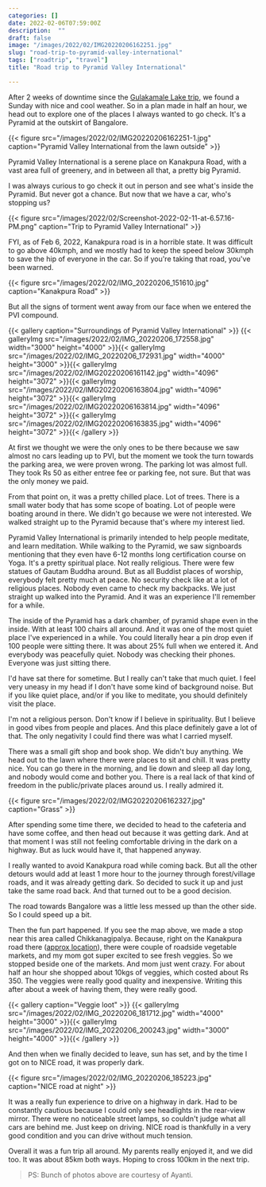```yaml
---
categories: []
date: 2022-02-06T07:59:00Z
description:  ""
draft: false
image: "/images/2022/02/IMG20220206162251.jpg"
slug: "road-trip-to-pyramid-valley-international"
tags: ["roadtrip", "travel"]
title: "Road trip to Pyramid Valley International"

---
```



After 2 weeks of downtime since the [Gulakamale Lake trip](/road-trip-to-gulakamale-lake/), we found a Sunday with nice and cool weather. So in a plan made in half an hour, we head out to explore one of the places I always wanted to go check. It's a Pyramid at the outskirt of Bangalore.

{{< figure src="/images/2022/02/IMG20220206162251-1.jpg" caption="Pyramid Valley International from the lawn outside" >}}

Pyramid Valley International is a serene place on Kanakpura Road, with a vast area full of greenery, and in between all that, a pretty big Pyramid.

I was always curious to go check it out in person and see what's inside the Pyramid. But never got a chance. But now that we have a car, who's stopping us?

{{< figure src="/images/2022/02/Screenshot-2022-02-11-at-6.57.16-PM.png" caption="Trip to Pyramid Valley International" >}}

FYI, as of Feb 6, 2022, Kanakpura road is in a horrible state. It was difficult to go above 40kmph, and we mostly had to keep the speed below 30kmph to save the hip of everyone in the car. So if you're taking that road, you've been warned.

{{< figure src="/images/2022/02/IMG_20220206_151610.jpg" caption="Kanakpura Road" >}}

But all the signs of torment went away from our face when we entered the PVI compound.

{{< gallery caption="Surroundings of Pyramid Valley International" >}}
{{< galleryImg  src="/images/2022/02/IMG_20220206_172558.jpg" width="3000" height="4000" >}}{{< galleryImg  src="/images/2022/02/IMG_20220206_172931.jpg" width="4000" height="3000" >}}{{< galleryImg  src="/images/2022/02/IMG20220206161142.jpg" width="4096" height="3072" >}}{{< galleryImg  src="/images/2022/02/IMG20220206163804.jpg" width="4096" height="3072" >}}{{< galleryImg  src="/images/2022/02/IMG20220206163814.jpg" width="4096" height="3072" >}}{{< galleryImg  src="/images/2022/02/IMG20220206163835.jpg" width="4096" height="3072" >}}{{< /gallery >}}

At first we thought we were the only ones to be there because we saw almost no cars leading up to PVI, but the moment we took the turn towards the parking area, we were proven wrong. The parking lot was almost full. They took Rs 50 as either entree fee or parking fee, not sure. But that was the only money we paid.

From that point on, it was a pretty chilled place. Lot of trees. There is a small water body that has some scope of boating. Lot of people were boating around in there. We didn't go because we were not interested. We walked straight up to the Pyramid because that's where my interest lied.

Pyramid Valley International is primarily intended to help people meditate, and learn meditation. While walking to the Pyramid, we saw signboards mentioning that they even have 6-12 months long certification course on Yoga. It's a pretty spiritual place. Not really religious. There were few statues of Gautam Buddha around. But as all Buddist places of worship, everybody felt pretty much at peace. No security check like at a lot of religious places. Nobody even came to check my backpacks. We just straight up walked into the Pyramid. And it was an experience I'll remember for a while.

The inside of the Pyramid has a dark chamber, of pyramid shape even in the inside. With at least 100 chairs all around. And it was one of the most quiet place I've experienced in a while. You could literally hear a pin drop even if 100 people were sitting there. It was about 25% full when we entered it. And everybody was peacefully quiet. Nobody was checking their phones. Everyone was just sitting there.

I'd have sat there for sometime. But I really can't take that much quiet. I feel very uneasy in my head if I don't have some kind of background noise. But if you like quiet place, and/or if you like to meditate, you should definitely visit the place.

I'm not a religious person. Don't know if I believe in spirituality. But I believe in good vibes from people and places. And this place definitely gave a lot of that. The only negativity I could find there was what I carried myself.

There was a small gift shop and book shop. We didn't buy anything. We head out to the lawn where there were places to sit and chill. It was pretty nice. You can go there in the morning, and lie down and sleep all day long, and nobody would come and bother you. There is a real lack of that kind of freedom in the public/private places around us. I really admired it.

{{< figure src="/images/2022/02/IMG20220206162327.jpg" caption="Grass" >}}

After spending some time there, we decided to head to the cafeteria and have some coffee, and then head out because it was getting dark. And at that moment I was still not feeling comfortable driving in the dark on a highway. But as luck would have it, that happened anyway.

I really wanted to avoid Kanakpura road while coming back. But all the other detours would add at least 1 more hour to the journey through forest/village roads, and it was already getting dark. So decided to suck it up and just take the same road back. And that turned out to be a good decision.

The road towards Bangalore was a little less messed up than the other side. So I could speed up a bit.

Then the fun part happened. If you see the map above, we made a stop near this area called Chikkanagipalya. Because, right on the Kanakpura road there ([approx location](https://goo.gl/maps/7bB7wfSD9m6UkbLh9)), there were couple of roadside vegetable markets, and my mom got super excited to see fresh veggies. So we stopped beside one of the markets. And mom just went crazy. For about half an hour she shopped about 10kgs of veggies, which costed about Rs 350. The veggies were really good quality and inexpensive. Writing this after about a week of having them, they were really good.

{{< gallery caption="Veggie loot" >}}
{{< galleryImg  src="/images/2022/02/IMG_20220206_181712.jpg" width="4000" height="3000" >}}{{< galleryImg  src="/images/2022/02/IMG_20220206_200243.jpg" width="3000" height="4000" >}}{{< /gallery >}}

And then when we finally decided to leave, sun has set, and by the time I got on to NICE road, it was properly dark.

{{< figure src="/images/2022/02/IMG_20220206_185223.jpg" caption="NICE road at night" >}}

It was a really fun experience to drive on a highway in dark. Had to be constantly cautious because I could only see headlights in the rear-view mirror. There were no noticeable street lamps, so couldn't judge what all cars are behind me. Just keep on driving. NICE road is thankfully in a very good condition and you can drive without much tension.

Overall it was a fun trip all around. My parents really enjoyed it, and we did too. It was about 85km both ways. Hoping to cross 100km in the next trip.

> PS: Bunch of photos above are courtesy of Ayanti.

